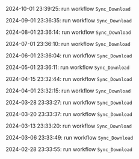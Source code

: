 2024-10-01 23:39:25: run workflow `Sync_Download` 

2024-09-01 23:36:35: run workflow `Sync_Download` 

2024-08-01 23:36:14: run workflow `Sync_Download` 

2024-07-01 23:36:10: run workflow `Sync_Download` 

2024-06-01 23:36:04: run workflow `Sync_Download` 

2024-05-01 23:36:11: run workflow `Sync_Download` 

2024-04-15 23:32:44: run workflow `Sync_Download` 

2024-04-01 23:32:15: run workflow `Sync_Download` 

2024-03-28 23:33:27: run workflow `Sync_Download` 

2024-03-20 23:33:37: run workflow `Sync_Download` 

2024-03-13 23:33:20: run workflow `Sync_Download` 

2024-03-06 23:33:49: run workflow `Sync_Download` 

2024-02-28 23:33:55: run workflow `Sync_Download` 


